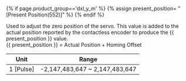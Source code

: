 {% if page.product_group=='dxl_y_m' %}
{% assign present_position= "[Present Position(552)]" %}
{% endif %}

Used to adjust the zero position of the servo. This value is added to the actual position reported by the contactless encoder to produce the {{ present_position }} value.  
{{ present_position }} = Actual Position + Homing Offset


|   Unit    |       Range                    |
|:---------:|:------------------------------:|
| 1 [Pulse] | -2,147,483,647 ~ 2,147,483,647 |
